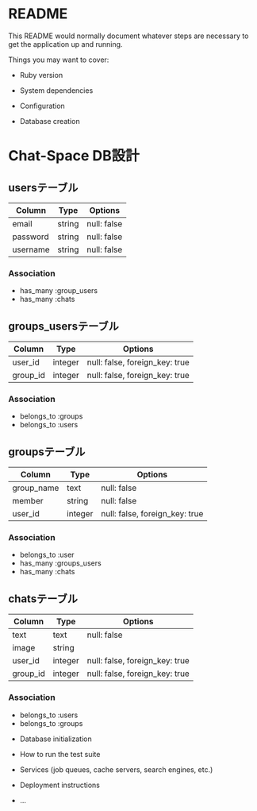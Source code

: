 # README

This README would normally document whatever steps are necessary to get the
application up and running.

Things you may want to cover:

* Ruby version

* System dependencies

* Configuration

* Database creation
# Chat-Space DB設計
## usersテーブル
|Column|Type|Options|
|------|----|-------|
|email|string|null: false|
|password|string|null: false|
|username|string|null: false|
### Association
- has_many :group_users
- has_many :chats

## groups_usersテーブル
|Column|Type|Options|
|------|----|-------|
|user_id|integer|null: false, foreign_key: true|
|group_id|integer|null: false, foreign_key: true|
### Association
- belongs_to :groups
- belongs_to :users

## groupsテーブル
|Column|Type|Options|
|------|----|-------|
|group_name|text|null: false|
|member|string|null: false|
|user_id|integer|null: false, foreign_key: true|
### Association
- belongs_to :user
- has_many :groups_users
- has_many :chats

## chatsテーブル
|Column|Type|Options|
|------|----|-------|
|text|text|null: false|
|image|string||
|user_id|integer|null: false, foreign_key: true|
|group_id|integer|null: false, foreign_key: true|
### Association
- belongs_to :users
- belongs_to :groups

* Database initialization

* How to run the test suite

* Services (job queues, cache servers, search engines, etc.)

* Deployment instructions

* ...
